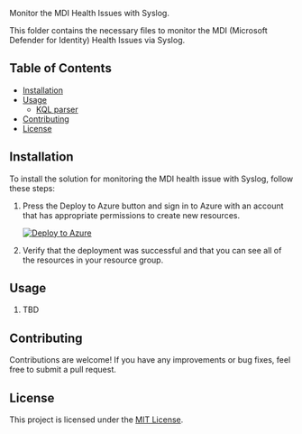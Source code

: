 Monitor the MDI Health Issues with Syslog.

This folder contains the necessary files to monitor the MDI (Microsoft Defender for Identity) Health Issues via Syslog.

## Table of Contents

- [Installation](#installation)
- [Usage](#usage)
    - [KQL parser](#kql-parser)
- [Contributing](#contributing)
- [License](#license)

## Installation

To install the solution for monitoring the MDI health issue with Syslog, follow these steps:

1. Press the Deploy to Azure button and sign in to Azure with an account that has appropriate permissions to create new resources.

    [![Deploy to Azure](https://aka.ms/deploytoazurebutton)](https://portal.azure.com/#create/Microsoft.Template/uri/https%3A%2F%2Fraw.githubusercontent.com%2FPacktPublishing%2FMicrosoft-Defender-for-Identity-in-Depth%2Fmain%2FChapter03%2F3-HealthIssuesSyslog%2Fmain.json)

2. Verify that the deployment was successful and that you can see all of the resources in your resource group.

## Usage

1. TBD

## Contributing

Contributions are welcome! If you have any improvements or bug fixes, feel free to submit a pull request.

## License

This project is licensed under the [MIT License](LICENSE).
